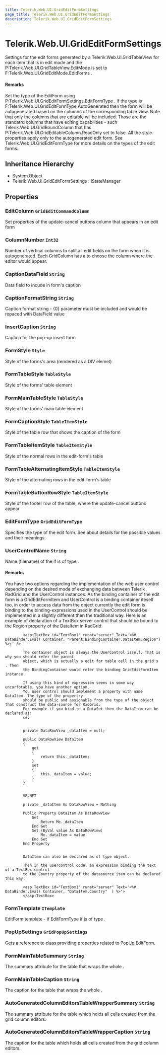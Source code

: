```yaml
---
title: Telerik.Web.UI.GridEditFormSettings
page_title: Telerik.Web.UI.GridEditFormSettings
description: Telerik.Web.UI.GridEditFormSettings
---
```


# Telerik.Web.UI.GridEditFormSettings

Settings for the edit forms generated by a Telerik.Web.UI.GridTableView for each item that is in edit mode and the 
            P:Telerik.Web.UI.GridTableView.EditMode is set to F:Telerik.Web.UI.GridEditMode.EditForms .

#### Remarks
Set the type of the EditForm using P:Telerik.Web.UI.GridEditFormSettings.EditFormType .
            If the type is F:Telerik.Web.UI.GridEditFormType.AutoGenerated then the form will be autogenerated based on the
            columns of the corresponding table view. Note that only the columns that are editable wil be included. Those are
            the standatrd columns that have editing capabilities - such Telerik.Web.UI.GridBoundColumn that has 
            P:Telerik.Web.UI.GridEditableColumn.ReadOnly set to false. All the style properties apply only to the autogenerated edit form.
            See Telerik.Web.UI.GridEditFormType for more details on the types of the edit forms.

## Inheritance Hierarchy

* System.Object
* Telerik.Web.UI.GridEditFormSettings : IStateManager

## Properties

###  EditColumn `GridEditCommandColumn`

Set properties of the update-cancel buttons column that appears in an edit form

###  ColumnNumber `Int32`

Number of vertical columns to split all edit fields on the form when it is autogenerated.
            Each GridColumn has a  to choose the column where
            the editor would appear.

###  CaptionDataField `String`

Data field to incude in form's caption

###  CaptionFormatString `String`

Caption format string - {0} parameter must be included and would be repaced with DataField value

###  InsertCaption `String`

Caption for the pop-up insert form

###  FormStyle `Style`

Style of the forms's area (rendered as a DIV elemet)

###  FormTableStyle `TableStyle`

Style of the forms' table element

###  FormMainTableStyle `TableStyle`

Style of the forms' main table element

###  FormCaptionStyle `TableItemStyle`

Style of the table row that shows the caption of the form

###  FormTableItemStyle `TableItemStyle`

Style of the normal rows in the edit-form's table

###  FormTableAlternatingItemStyle `TableItemStyle`

Style of the alternating rows in the edit-form's table

###  FormTableButtonRowStyle `TableItemStyle`

Style of the footer row of the table, where the update-cancel buttons appear

###  EditFormType `GridEditFormType`

Specifies the type of the edit form. See  about details for 
            the possible values and their meanings.

###  UserControlName `String`

Name (filename) of the  if  is of type .

#### Remarks
You have two options regarding the implementation of the web user control depending on the 
            desired mode of exchanging data between Telerik RadGrid and the UserControl instances.
            As the binding container of the edit form is a GridEditFormItem and UserControl is a binding container iteself too,
            in order to access data from the object currently the edit form is binding to 
            the binding-expressions used in the UserControl should be implemented in a slightly different then the traditional way.
            Here is an example of declaration of a TextBox server control that should be bound to the Region property
            of the DataItem in RadGrid:
            
            <asp:TextBox id="TextBox1" runat="server" Text='<%# DataBinder.Eval( Container, "Parent.BindingContainer.DataItem.Region") %>;' />
            
            The container object is always the UserControl isself. That is why you should refer the parent
            object, which is actually a edit for table cell in the grid's . Then 
            the BindingContainer would refer the binding GridEditFormItem instance.
            
            If using this kind of expression seems in some way uncorfotable, you have another option. 
            You user control should implement a property with name DataItem. The type of the propertry
            should be public and assignable from the type of the object that construct the data-source for RadGrid.
            For example if you bind to a DataSet then the DataItem can be declared as:
            c#:
            
            
            private DataRowView _dataItem = null;
            
            public DataRowView DataItem
            {
            	get
            	{
            		return this._dataItem;
            	}
            	set
            	{
            		this._dataItem = value;
            	}
            }
            
            
            VB.NET
            
            private _dataItem As DataRowView = Nothing
            
            Public Property DataItem As DataRowView
            	Get
            		Return Me._dataItem
            	End Get
            	Set (ByVal value As DataRowView)
            		Me._dataItem = value
            	End Set
            End Property
            
            
            DataItem can also be declared as of type object.
            
            Then in the usercontrol code, an expression binding the text of a TextBox control 
            to the Country property of the datasource item can be declared this way:
            
            <asp:TextBox id="TextBox1" runat="server" Text='<%# DataBinder.Eval( Container, "DataItem.Country"  ) %>'>
            </asp:TextBox>

###  FormTemplate `ITemplate`

EditForm template - if EditFormType if  is of type .

###  PopUpSettings `GridPopUpSettings`

Gets a reference to  class providing properties
                related to PopUp EditForm.

###  FormMainTableSummary `String`

The summary attribute for the table that wraps the whole .

###  FormMainTableCaption `String`

The caption for the table that wraps the whole .

###  AutoGeneratedColumnEditorsTableWrapperSummary `String`

The summary attribute for the table which holds all cells created from the grid column editors.

###  AutoGeneratedColumnEditorsTableWrapperCaption `String`

The caption for the table which holds all cells created from the grid column editors.

